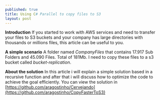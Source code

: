 ```yaml
---
published: true
title: Using C# Parallel to copy files to S3  	
layout: post
---
```

**Introduction**
If you started to work with AWS services and need to transfer your files to S3 buckets and your company has large directories with thousands or millions files, this article can be useful to you.

**A simple scenario**
A folder named *CompanyFiles*  that contains  17.917 Sub Folders and 45.090 Files. Total of 181Mb.
I need to copy these files to a s3 bucket  called  *bucket-replication*.


**About the solution**
In this article i will explain a simple solution based in a recursive function and after that i will discuss how to optimize the code to achieve the goal efficiently. You can view the solution in [https://github.com/aragostinho/Cervejando](https://github.com/aragostinho/CopyFasterToS3)